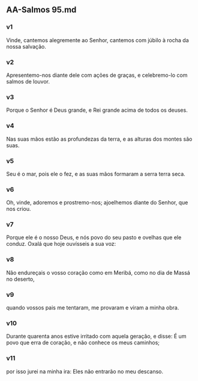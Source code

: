 ## AA-Salmos 95.md
### v1
 Vinde, cantemos alegremente ao Senhor, cantemos com júbilo à rocha da nossa salvação.
### v2
 Apresentemo-nos diante dele com ações de graças, e celebremo-lo com salmos de louvor.
### v3
 Porque o Senhor é Deus grande, e Rei grande acima de todos os deuses.
### v4
 Nas suas mãos estão as profundezas da terra, e as alturas dos montes são suas.
### v5
 Seu é o mar, pois ele o fez, e as suas mãos formaram a serra terra seca.
### v6
 Oh, vinde, adoremos e prostremo-nos; ajoelhemos diante do Senhor, que nos criou.
### v7
 Porque ele é o nosso Deus, e nós povo do seu pasto e ovelhas que ele conduz. Oxalá que hoje ouvísseis a sua voz:
### v8
 Não endureçais o vosso coração como em Meribá, como no dia de Massá no deserto,
### v9
 quando vossos pais me tentaram, me provaram e viram a minha obra.
### v10
 Durante quarenta anos estive irritado com aquela geração, e disse: É um povo que erra de coração, e não conhece os meus caminhos;
### v11
 por isso jurei na minha ira: Eles não entrarão no meu descanso.
